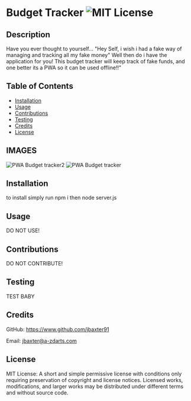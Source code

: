 # Budget Tracker ![MIT License](https://img.shields.io/badge/License-MIT-Green)

## Description

Have you ever thought to yourself... "Hey Self, i wish i had a fake way of managing and tracking all my fake money"  Well then do i have the application for you!  This budget tracker will keep track of fake funds, and one better its a PWA so it can be used offline!!"

## Table of Contents

* [Installation](#installation)
* [Usage](#usage)
* [Contributions](#contributions)
* [Testing](#testing)
* [Credits](#credits)
* [License](#license)

## IMAGES
![PWA Budget tracker2](https://user-images.githubusercontent.com/67088604/102707146-3724b680-424d-11eb-9895-bb4505cba20e.png)
![PWA Budget tracker](https://user-images.githubusercontent.com/67088604/102707147-37bd4d00-424d-11eb-9f6d-a1d04dde97aa.png)


## Installation
to install simply run npm i then node server.js

## Usage
DO NOT USE!

## Contributions
DO NOT CONTRIBUTE!

## Testing
TEST BABY

## Credits
GitHub: https://www.github.com/jbaxter91

Email: jbaxter@a-zdarts.com
## License
MIT License: A short and simple permissive license with conditions only requiring preservation of copyright and license notices. Licensed works, modifications, and larger works may be distributed under different terms and without source code.
